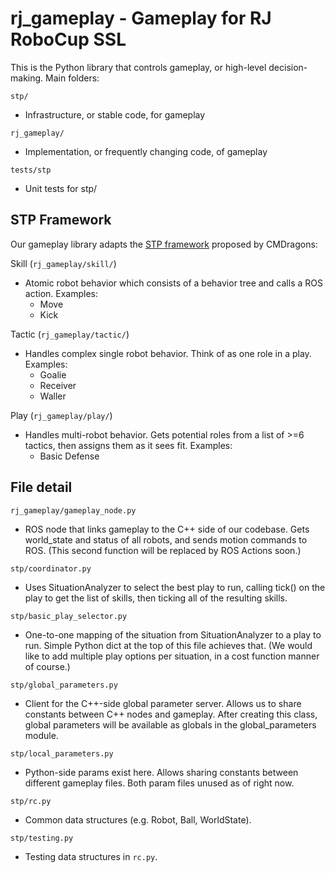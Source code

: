 # rj\_gameplay - Gameplay for RJ RoboCup SSL 

This is the Python library that controls gameplay, or high-level
decision-making. Main folders: 

`stp/`         

* Infrastructure, or stable code, for gameplay

`rj_gameplay/` 

* Implementation, or frequently changing code, of gameplay 

`tests/stp`    

* Unit tests for stp/ 

## STP Framework

Our gameplay library adapts the [STP
framework](https://citeseerx.ist.psu.edu/viewdoc/download?doi=10.1.1.61.1972&rep=rep1&type=pdf)
proposed by CMDragons: 

Skill (`rj_gameplay/skill/`) 

* Atomic robot behavior which consists of a behavior tree and calls a ROS
  action.  Examples:
    - Move 
    - Kick

Tactic (`rj_gameplay/tactic/`)

* Handles complex single robot behavior. Think of as one role in a play.
  Examples:
    - Goalie
    - Receiver
    - Waller 

Play (`rj_gameplay/play/`)

* Handles multi-robot behavior. Gets potential roles from a list of >=6
  tactics, then assigns them as it sees fit. Examples:
    - Basic Defense

## File detail

`rj_gameplay/gameplay_node.py` 

* ROS node that links gameplay to the C++ side of our codebase. Gets
  world\_state and status of all robots, and sends motion commands to ROS.
  (This second function will be replaced by ROS Actions soon.)

`stp/coordinator.py`           

* Uses SituationAnalyzer to select the best play to run, calling tick() on the
  play to get the list of skills, then ticking all of the resulting skills.

`stp/basic_play_selector.py`   

* One-to-one mapping of the situation from SituationAnalyzer to a play to run.
  Simple Python dict at the top of this file achieves that. (We would like to
  add multiple play options per situation, in a cost function manner of
  course.)

`stp/global_parameters.py`     

* Client for the C++-side global parameter server. Allows us to share constants
  between C++ nodes and gameplay. After creating this class, global parameters
  will be available as globals in the global\_parameters module.

`stp/local_parameters.py`      

* Python-side params exist here. Allows sharing constants between different
  gameplay files. Both param files unused as of right now.

`stp/rc.py`                    

* Common data structures (e.g. Robot, Ball, WorldState).

`stp/testing.py`               

* Testing data structures in `rc.py`.
